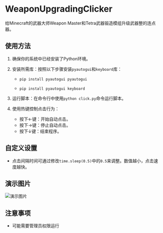 # WeaponUpgradingClicker #

给Minecraft的武器大师Weapon Master和Tetra武器锻造模组升级武器整的连点器。

## 使用方法 ##

1. 确保你的系统中已经安装了Python环境。

2. 安装所需库：按照以下步骤安装`pyautogui`和`keyboard`库：

   - `pip install pyautogui pyautogui`

   - `pip install pyautogui keyboard`

3. 运行脚本：在命令行中使用`python click.py`命令运行脚本。

4. 使用热键控制点击行为：

   - 按下←键：开始自动点击。
   - 按下→键：停止自动点击。
   - 按下↓键：结束程序。

## 自定义设置 ##

- 点击间隔时间可通过修改`time.sleep(0.5)`中的`0.5`来调整。数值越小，点击速度越快。

## 演示图片 ##

![演示图片](https://github.com/Huaxidesu/WeaponUpgradingClicker/blob/%E4%B8%BB%E8%A6%81/%E6%BC%94%E7%A4%BA/gif.gif)

## 注意事项 ##

- 可能需要管理员权限运行
